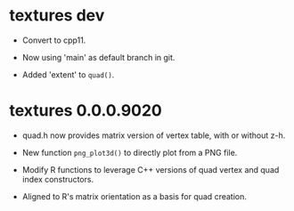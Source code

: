 # textures dev

* Convert to cpp11. 

* Now using 'main' as default branch in git. 

* Added 'extent' to `quad()`. 

# textures 0.0.0.9020

* quad.h now provides matrix version of vertex table, with or without z-h. 

* New function `png_plot3d()` to directly plot from a PNG file. 

* Modify R functions to leverage C++ versions of quad vertex and quad index constructors. 

* Aligned to R's matrix orientation as a basis for quad creation. 
